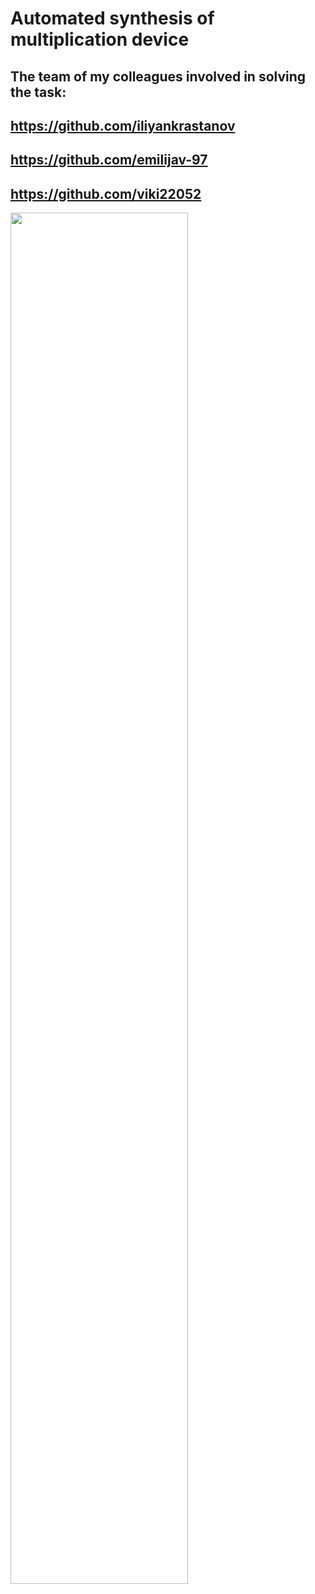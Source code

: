 # Automated synthesis of multiplication device


## The team of my colleagues involved in solving the task:

## https://github.com/iliyankrastanov
## https://github.com/emilijav-97
## https://github.com/viki22052


<img src="/Images/0..jpg" width="75%" height="75%">